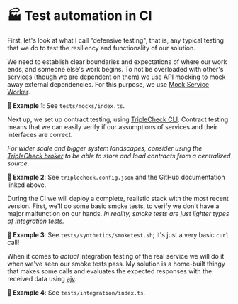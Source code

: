 # 🏭 Test automation in CI

First, let's look at what I call "defensive testing", that is, any typical testing that we do to test the resiliency and functionality of our solution.

We need to establish clear boundaries and expectations of where our work ends, and someone else's work begins. To not be overloaded with other's services (though we are dependent on them) we use API mocking to mock away external dependencies. For this purpose, we use [Mock Service Worker](https://mswjs.io).

**🎯 Example 1**: See `tests/mocks/index.ts`.

Next up, we set up contract testing, using [TripleCheck CLI](https://github.com/mikaelvesavuori/triplecheck-cli). Contract testing means that we can easily verify if our assumptions of services and their interfaces are correct.

_For wider scale and bigger system landscapes, consider using the [TripleCheck broker](https://github.com/mikaelvesavuori/triplecheck-broker) to be able to store and load contracts from a centralized source._

**🎯 Example 2**: See `triplecheck.config.json` and the GitHub documentation linked above.

During the CI we will deploy a complete, realistic stack with the most recent version. First, we'll do some basic smoke tests, to verify we don't have a major malfunction on our hands. _In reality, smoke tests are just lighter types of integration tests._

**🎯 Example 3**: See `tests/synthetics/smoketest.sh`; it's just a very basic `curl` call!

When it comes to _actual_ integration testing of the real service we will do it when we've seen our smoke tests pass. My solution is a home-built thingy that makes some calls and evaluates the expected responses with the received data using [ajv](https://ajv.js.org).

**🎯 Example 4**: See `tests/integration/index.ts`.
